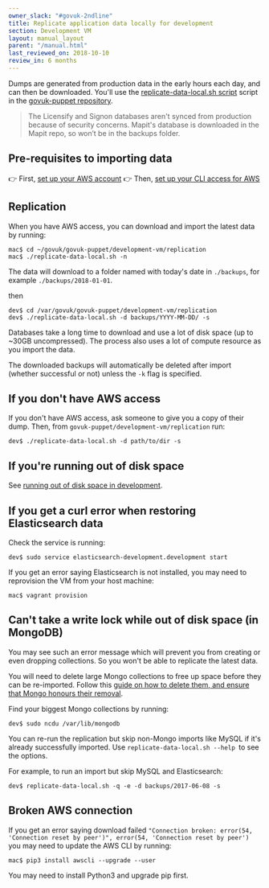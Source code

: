 ```yaml
---
owner_slack: "#govuk-2ndline"
title: Replicate application data locally for development
section: Development VM
layout: manual_layout
parent: "/manual.html"
last_reviewed_on: 2018-10-10
review_in: 6 months
---
```


Dumps are generated from production data in the early hours each day, and can
then be downloaded.  You'll use the
[replicate-data-local.sh script](https://github.com/alphagov/govuk-puppet/blob/master/development-vm/replication/replicate-data-local.sh)
script in the [govuk-puppet repository](https://github.com/alphagov/govuk-puppet).

> The Licensify and Signon databases aren't synced from production because of
> security concerns. Mapit's database is downloaded in the Mapit repo, so won’t
> be in the backups folder.

## Pre-requisites to importing data

👉 First, [set up your AWS account](/manual/set-up-aws-account.html)
👉 Then, [set up your CLI access for AWS](/manual/aws-cli-access.html)

## Replication

When you have AWS access, you can download and import the latest data by running:

    mac$ cd ~/govuk/govuk-puppet/development-vm/replication
    mac$ ./replicate-data-local.sh -n

The data will download to a folder named with today's date in `./backups`, for example `./backups/2018-01-01`.

then

    dev$ cd /var/govuk/govuk-puppet/development-vm/replication
    dev$ ./replicate-data-local.sh -d backups/YYYY-MM-DD/ -s

Databases take a long time to download and use a lot of disk space (up to ~30GB uncompressed). The process also uses a lot of compute resource as you import the data.

The downloaded backups will automatically be deleted after import (whether successful or not) unless the `-k` flag is specified.

## If you don't have AWS access

If you don't have AWS access, ask someone to give you a copy of their
dump. Then, from `govuk-puppet/development-vm/replication` run:

    dev$ ./replicate-data-local.sh -d path/to/dir -s

## If you're running out of disk space

See [running out of disk space in development](/manual/development-disk-space.html).

## If you get a curl error when restoring Elasticsearch data

Check the service is running:

    dev$ sudo service elasticsearch-development.development start

If you get an error saying Elasticsearch is not installed, you may need to reprovision the VM from your host machine:

    mac$ vagrant provision

## Can't take a write lock while out of disk space (in MongoDB)

You may see such an error message which will prevent you from creating or even dropping collections. So you won't be able to replicate the latest data.

You will need to delete large Mongo collections to free up space before they can be re-imported. Follow this [guide on how to delete them, and ensure that Mongo honours their removal](https://caffinc.github.io/2014/07/mongodb-cant-take-a-write-lock-while-out-of-disk-space/).

Find your biggest Mongo collections by running:

```
dev$ sudo ncdu /var/lib/mongodb
```

You can re-run the replication but skip non-Mongo imports like MySQL if it's already successfully imported. Use `replicate-data-local.sh --help `to see the options.

For example, to run an import but skip MySQL and Elasticsearch:

```
dev$ replicate-data-local.sh -q -e -d backups/2017-06-08 -s
```

## Broken AWS connection

If you get an error saying download failed `"Connection broken: error(54, 'Connection reset by peer')", error(54, 'Connection reset by peer')` you may need to update the AWS CLI by running:
```
mac$ pip3 install awscli --upgrade --user
```
You may need to install Python3 and upgrade pip first.
